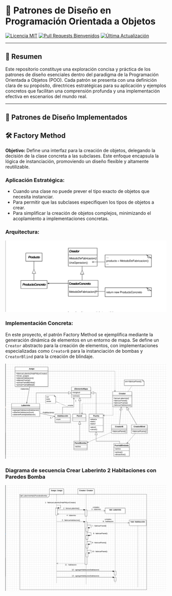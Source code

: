 # 📐 Patrones de Diseño en Programación Orientada a Objetos

[![Licencia MIT](https://img.shields.io/badge/License-MIT-yellow.svg)](https://opensource.org/licenses/MIT)
[![Pull Requests Bienvenidos](https://img.shields.io/badge/PRs-welcome-brightgreen.svg)](https://github.com/faresuclm/design-patterns/pulls)
[![Última Actualización](https://img.shields.io/github/last-commit/faresuclm/design-patterns)](https://github.com/faresuclm/design-patterns/commits/main)

---

## 🎯 Resumen

Este repositorio constituye una exploración concisa y práctica de los patrones de diseño esenciales dentro del paradigma de la Programación Orientada a Objetos (POO). Cada patrón se presenta con una definición clara de su propósito, directrices estratégicas para su aplicación y ejemplos concretos que facilitan una comprensión profunda y una implementación efectiva en escenarios del mundo real.

---

## 🧩 Patrones de Diseño Implementados

## 🛠️ Factory Method

**Objetivo:** Define una interfaz para la creación de objetos, delegando la decisión de la clase concreta a las subclases. Este enfoque encapsula la lógica de instanciación, promoviendo un diseño flexible y altamente reutilizable.

### Aplicación Estratégica:

- Cuando una clase no puede prever el tipo exacto de objetos que necesita instanciar.
- Para permitir que las subclases especifiquen los tipos de objetos a crear.
- Para simplificar la creación de objetos complejos, minimizando el acoplamiento a implementaciones concretas.

### Arquitectura:
![Diagrama de Estructura del Patrón Factory Method](pictures/factory-method.png)

### Implementación Concreta:
En este proyecto, el patrón Factory Method se ejemplifica mediante la generación dinámica de elementos en un entorno de mapa. Se define un `Creator` abstracto para la creación de elementos, con implementaciones especializadas como `CreatorB` para la instanciación de bombas y `CreatorBlind` para la creación de blindaje.

![Ejemplo de Implementación del Patrón Factory Method](pictures/factory-method-ex.png)

### Diagrama de secuencia Crear Laberinto 2 Habitaciones con Paredes Bomba
![Diagrama de secuencia](pictures/factory-method-seq.png)